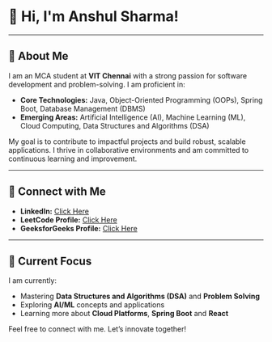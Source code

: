 # 👋 Hi, I'm Anshul Sharma!

---

## 🚀 About Me
I am an MCA student at **VIT Chennai** with a strong passion for software development and problem-solving. I am proficient in:
- **Core Technologies:** Java, Object-Oriented Programming (OOPs), Spring Boot, Database Management (DBMS)
- **Emerging Areas:** Artificial Intelligence (AI), Machine Learning (ML), Cloud Computing, Data Structures and Algorithms (DSA)

My goal is to contribute to impactful projects and build robust, scalable applications. I thrive in collaborative environments and am committed to continuous learning and improvement.

---

## 🔗 Connect with Me

- **LinkedIn:** [Click Here](https://www.linkedin.com/in/anshulsharma2001)  
- **LeetCode Profile:** [Click Here](https://leetcode.com/u/me-anshulsharma/)  
- **GeeksforGeeks Profile:** [Click Here](https://www.geeksforgeeks.org/user/me_anshulsharma/)  

---

## 🌱 Current Focus
I am currently:
- Mastering **Data Structures and Algorithms (DSA)** and **Problem Solving**
- Exploring **AI/ML** concepts and applications
- Learning more about **Cloud Platforms**, **Spring Boot** and **React**


Feel free to connect with me. Let’s innovate together!
